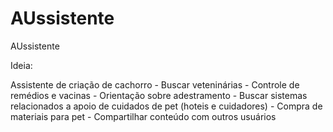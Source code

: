 # AUssistente
AUssistente

Ideia:

Assistente de criação de cachorro
	- Buscar veteninárias
	- Controle de remédios e vacinas
	- Orientação sobre adestramento
	- Buscar sistemas relacionados a apoio de cuidados de pet (hoteis e cuidadores)
	- Compra de materiais para pet
	- Compartilhar conteúdo com outros usuários
